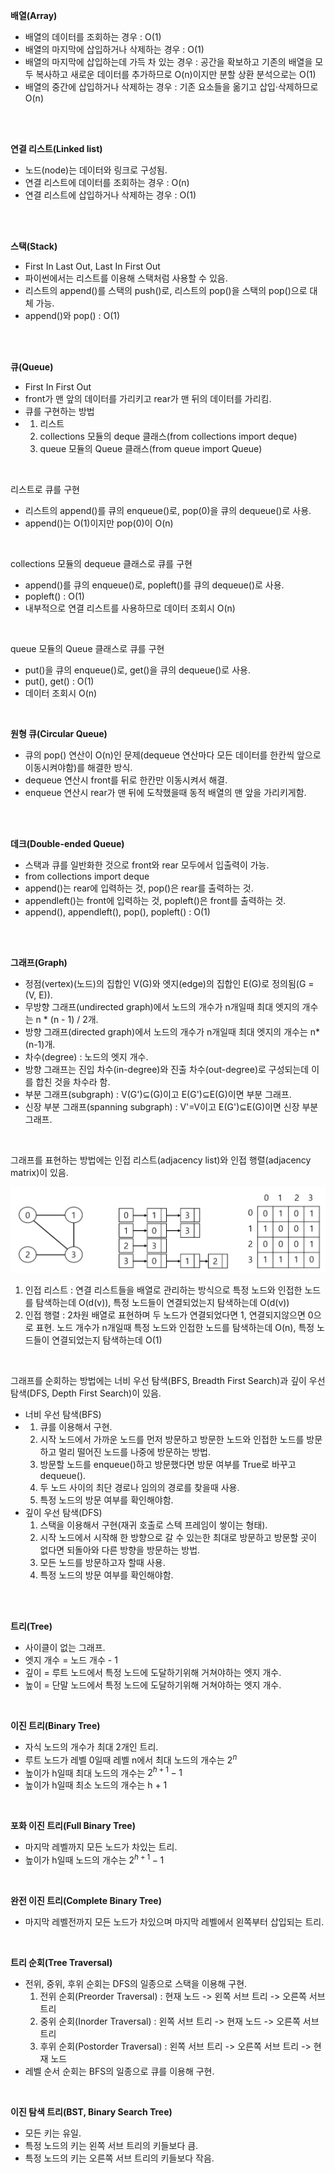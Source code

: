 **배열(Array)**

* 배열의 데이터를 조회하는 경우 : O(1)
* 배열의 마지막에 삽입하거나 삭제하는 경우 : O(1)
* 배열의 마지막에 삽입하는데 가득 차 있는 경우 : 공간을 확보하고 기존의 배열을 모두 복사하고 새로운 데이터를 추가하므로 O(n)이지만 분할 상환 분석으로는 O(1)
* 배열의 중간에 삽입하거나 삭제하는 경우 : 기존 요소들을 옮기고 삽입·삭제하므로 O(n)

<br>

<br>

**연결 리스트(Linked list)**

* 노드(node)는 데이터와 링크로 구성됨.
* 연결 리스트에 데이터를 조회하는 경우 : O(n)
* 연결 리스트에 삽입하거나 삭제하는 경우 : O(1)

<br>

<br>

**스택(Stack)**

* First In Last Out, Last In First Out
* 파이썬에서는 리스트를 이용해 스택처럼 사용할 수 있음.
* 리스트의 append()를 스택의 push()로, 리스트의 pop()을 스택의 pop()으로 대체 가능.
* append()와 pop() : O(1)

<br>

<br>

**큐(Queue)**

* First In First Out
* front가 맨 앞의 데이터를 가리키고 rear가 맨 뒤의 데이터를 가리킴.
* 큐를 구현하는 방법
* 1. 리스트
  2. collections 모듈의 deque 클래스(from collections import deque)
  3. queue 모듈의 Queue 클래스(from queue import Queue)

<br>

리스트로 큐를 구현

* 리스트의 append()를 큐의 enqueue()로, pop(0)을 큐의 dequeue()로 사용.
* append()는 O(1)이지만 pop(0)이 O(n)

<br>

collections 모듈의 dequeue 클래스로 큐를 구현

* append()를 큐의 enqueue()로, popleft()를 큐의 dequeue()로 사용.
* popleft() : O(1)
* 내부적으로 연결 리스트를 사용하므로 데이터 조회시 O(n)

<br>

queue 모듈의 Queue 클래스로 큐를 구현

* put()을 큐의 enqueue()로, get()을 큐의 dequeue()로 사용.
* put(), get() : O(1)
* 데이터 조회시 O(n)

<br>

**원형 큐(Circular Queue)**

* 큐의 pop() 연산이 O(n)인 문제(dequeue 연산마다 모든 데이터를 한칸씩 앞으로 이동시켜야함)를 해결한 방식.
* dequeue 연산시 front를 뒤로 한칸만 이동시켜서 해결.
* enqueue 연산시 rear가 맨 뒤에 도착했을때 동적 배열의 맨 앞을 가리키게함.

<br>

<br>

**데크(Double-ended Queue)**

* 스택과 큐를 일반화한 것으로 front와 rear 모두에서 입출력이 가능.
* from collections import deque
* append()는 rear에 입력하는 것, pop()은 rear를 출력하는 것.
* appendleft()는 front에 입력하는 것, popleft()은 front를 출력하는 것.
* append(), appendleft(), pop(), popleft() : O(1)

<br>

<br>

**그래프(Graph)**

* 정점(vertex)(노드)의 집합인 V(G)와 엣지(edge)의 집합인 E(G)로 정의됨(G = (V, E)).
* 무방향 그래프(undirected graph)에서 노드의 개수가 n개일때 최대 엣지의 개수는 n * (n - 1) / 2개.
* 방향 그래프(directed graph)에서 노드의 개수가 n개일때 최대 엣지의 개수는 n* (n-1)개.
* 차수(degree) : 노드의 엣지 개수.
* 방향 그래프는 진입 차수(in-degree)와 진출 차수(out-degree)로 구성되는데 이를 합친 것을 차수라 함.
* 부분 그래프(subgraph) : V(G')$\subseteq$(G)이고 E(G')$\subseteq$E(G)이면 부분 그래프.
* 신장 부분 그래프(spanning subgraph) : V'=V이고 E(G')$\subseteq$E(G)이면 신장 부분 그래프.

<br>

그래프를 표현하는 방법에는 인접 리스트(adjacency list)와 인접 행렬(adjacency matrix)이 있음.

![graph](../../image/graph.png)

1. 인접 리스트 : 연결 리스트들을 배열로 관리하는 방식으로 특정 노드와 인접한 노드를 탐색하는데 O(d(v)), 특정 노드들이 연결되었는지 탐색하는데 O(d(v))
2. 인접 행렬 : 2차원 배열로 표현하며 두 노드가 연결되었다면 1, 연결되지않으면 0으로 표현. 노드 개수가 n개일때 특정 노드와 인접한 노드를 탐색하는데 O(n), 특정 노드들이 연결되었는지 탐색하는데 O(1)


<br>

그래프를 순회하는 방법에는 너비 우선 탐색(BFS, Breadth First Search)과 깊이 우선 탐색(DFS, Depth First Search)이 있음.

* 너비 우선 탐색(BFS)
* 1. 큐를 이용해서 구현.
  2. 시작 노드에서 가까운 노드를 먼저 방문하고 방문한 노드와 인접한 노드를 방문하고 멀리 떨어진 노드를 나중에 방문하는 방법.
  3. 방문할 노드를 enqueue()하고 방문했다면 방문 여부를 True로 바꾸고 dequeue(). 
  4. 두 노드 사이의 최단 경로나 임의의 경로를 찾을때 사용.
  5. 특정 노드의 방문 여부를 확인해야함.
* 깊이 우선 탐색(DFS)
  1. 스택을 이용해서 구현(재귀 호출로 스텍 프레임이 쌓이는 형태).
  2. 시작 노드에서 시작해 한 방향으로 갈 수 있는한 최대로 방문하고 방문할 곳이 없다면 되돌아와 다른 방향을 방문하는 방법. 
  3. 모든 노드를 방문하고자 할때 사용.
  4. 특정 노드의 방문 여부를 확인해야함.


<br>

<br>

**트리(Tree)**

* 사이클이 없는 그래프.
* 엣지 개수 = 노드 개수 - 1
* 깊이 = 루트 노드에서 특정 노드에 도달하기위해 거쳐야하는 엣지 개수.
* 높이 = 단말 노드에서 특정 노드에 도달하기위해 거쳐야하는 엣지 개수.

<br>

**이진 트리(Binary Tree)**

* 자식 노드의 개수가 최대 2개인 트리.
* 루트 노드가 레벨 0일때 레벨 n에서 최대 노드의 개수는 $2^n$
* 높이가 h일때 최대 노드의 개수는 $2^{h+1} - 1$
* 높이가 h일때 최소 노드의 개수는 h + 1

<br>

**포화 이진 트리(Full Binary Tree)**

* 마지막 레벨까지 모든 노드가 차있는 트리.
* 높이가 h일때 노드의 개수는 $2^{h+1} - 1$

<br>

**완전 이진 트리(Complete Binary Tree)**

* 마지막 레벨전까지 모든 노드가 차있으며 마지막 레벨에서 왼쪽부터 삽입되는 트리.


<br>

**트리 순회(Tree Traversal)**

* 전위, 중위, 후위 순회는 DFS의 일종으로 스택을 이용해 구현.
  1. 전위 순회(Preorder Traversal) : 현재 노드 -> 왼쪽 서브 트리 -> 오른쪽 서브 트리
  2. 중위 순회(Inorder Traversal) : 왼쪽 서브 트리 -> 현재 노드 -> 오른쪽 서브 트리
  3. 후위 순회(Postorder Traversal) : 왼쪽 서브 트리 -> 오른쪽 서브 트리 -> 현재 노드
* 레벨 순서 순회는 BFS의 일종으로 큐를 이용해 구현.


<br>

**이진 탐색 트리(BST, Binary Search Tree)**

* 모든 키는 유일.
* 특정 노드의 키는 왼쪽 서브 트리의 키들보다 큼.
* 특정 노드의 키는 오른쪽 서브 트리의 키들보다 작음.



